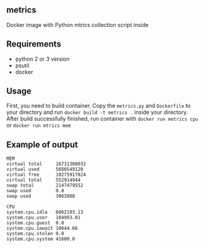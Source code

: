 ## metrics 
Docker image with Python mtrics collection script inside


## Requirements
* python 2 or 3 version
* psutil
* docker

## Usage
First, you need to build container. Copy the ```metrics.py``` and ```Dockerfile``` to your directory and run
```docker build -t metrics .```  inside your directory.
After build successfully finished, run container with ```docker run metrics cpu```  or  ```docker run mtrics mem```


## Example of output
```
MEM
virtual total     16731308032
virtual used      5660549120
virtual free      10275917824
virtual total     552914944
swap total        2147479552
swap used         0.8
swap used         3063808
```

```
CPU
system.cpu.idle   6062193.13
system.cpu.user   184993.01
system.cpu.guest  0.0
system.cpu.iowait 10644.66
system.cpu.stolen 0.0
system.cpu.system 41600.0
```
